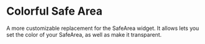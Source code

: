 # Colorful Safe Area

A more customizable replacement for the SafeArea widget. It allows lets you set the color of your SafeArea, as well as make it transparent.  

